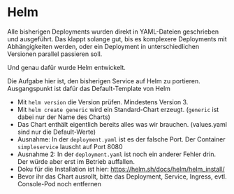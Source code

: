 # Helm

Alle bisherigen Deployments wurden direkt in YAML-Dateien geschrieben und ausgeführt. Das klappt solange gut, bis es komplexere Deployments mit Abhängigkeiten werden, oder ein Deployment in unterschiedlichen Versionen parallel passieren soll.

Und genau dafür wurde Helm entwickelt.

Die Aufgabe hier ist, den bisherigen Service auf Helm zu portieren. Ausgangspunkt ist dafür das Default-Template von Helm

- Mit `helm version` die Version prüfen. Mindestens Version 3.
- Mit `helm create generic` wird ein Standard-Chart erzeugt. (`generic` ist dabei nur der Name des Charts)
- Das Chart enthält eigentlich bereits alles was wir brauchen. (values.yaml sind nur die Default-Werte)
- Ausnahme: In der `deployment.yaml` ist es der falsche Port. Der Container `simpleservice` lauscht auf Port 8080
- Ausnahme 2: In der `deployment.yaml` ist noch ein anderer Fehler drin. Der würde aber erst im Betrieb auffallen.
- Doku für die Installation ist hier: https://helm.sh/docs/helm/helm_install/
- Bevor ihr das Chart ausrollt, bitte das Deployment, Service, Ingress, evtl. Console-Pod noch entfernen
